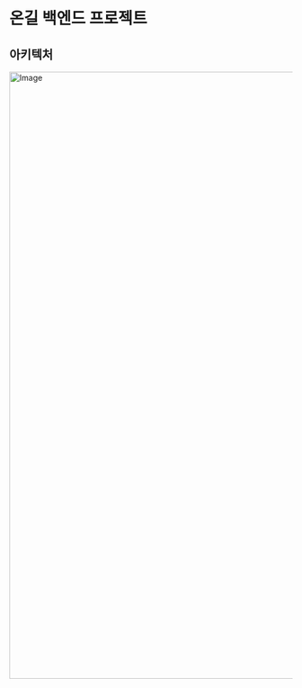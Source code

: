 # 온길 백엔드 프로젝트
## 아키텍처
<img width="2462" height="1080" alt="Image" src="https://github.com/user-attachments/assets/b95c2bb3-9b50-4b93-9f61-5dd77c4dfa4d" />
